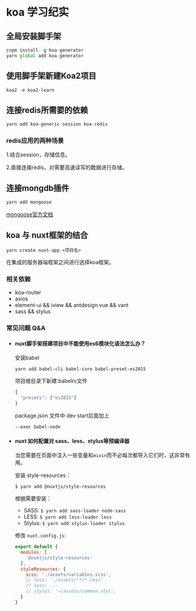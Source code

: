 # koa 学习纪实

## 全局安装脚手架

```javascript
cnpm install -g koa-generator
yarn global add koa-generator
```



## 使用脚手架新建Koa2项目

```javascript
koa2 -e koa2-learn
```



## 连接redis所需要的依赖

```javascript
yarn add koa-generic-session koa-redis
```

### redis应用的两种场景

1.结合session，存储信息。

2.直接连接redis，对需要高速读写的数据进行存储。



## 连接mongdb插件

```javascript
yarn add mongoose
```

[mongoose官方文档](https://github.com/Automattic/mongoose)



## koa 与 nuxt框架的结合

```
yarn create nuxt-app <项目名>
```

在集成的服务器端框架之间进行选择koa框架。

### 相关依赖

- koa-router
- axios
- element-ui && iview && antdesign vue && vant
- sass && stylus



### 常见问题 Q&A

- #### nuxt脚手架搭建项目中不能使用es6模块化语法怎么办？

  安装babel

  ```
  yarn add babel-cli babel-core babel-preset-es2015
  ```

  项目根目录下新建.babelrc文件

  ```javascript
  {
    "presets": ["es2015"]
  }
  
  ```

  package.json 文件中 dev start后面加上

  ```
  --exec babel-node
  ```

- #### nuxt 如何配置对 sass、less、stylus等预编译器

  当您需要在页面中注入一些变量和`mixin`而不必每次都导入它们时，这非常有用。

  安装 style-resources：

  ```
  $ yarn add @nuxtjs/style-resources
  ```

  根据需要安装：

  - SASS: `$ yarn add sass-loader node-sass`
  - LESS: `$ yarn add less-loader less`
  - Stylus: `$ yarn add stylus-loader stylus`

  修改 `nuxt.config.js`:

  ```javascript
  export default {
    modules: [
      '@nuxtjs/style-resources'
    ],
    styleResources: {
      scss: './assets/variables.scss',
      // less: './assets/**/*.less'
      // sass: ...
      // stylus: '~/assets/common.styl',
    }
  }
  ```

  